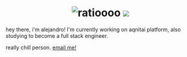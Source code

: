 
<h1 align="center">
 <img src="https://raw.githubusercontent.com/vqlntne/vqlntne/main/urmom.svg" alt="ratioooo" />
 <img src="https://skillicons.dev/icons?i=js,gcp,aws,nodejs,discord,cloudflare,bots,express,html,css,vscode,materialui,tailwind" />
 
</h1>
hey there, i'm alejandro! I'm currently working on aqnitai platform, also studying to become a full stack engineer.

really chill person. [email me!](mailto:alejandro@aqnitai.app)
